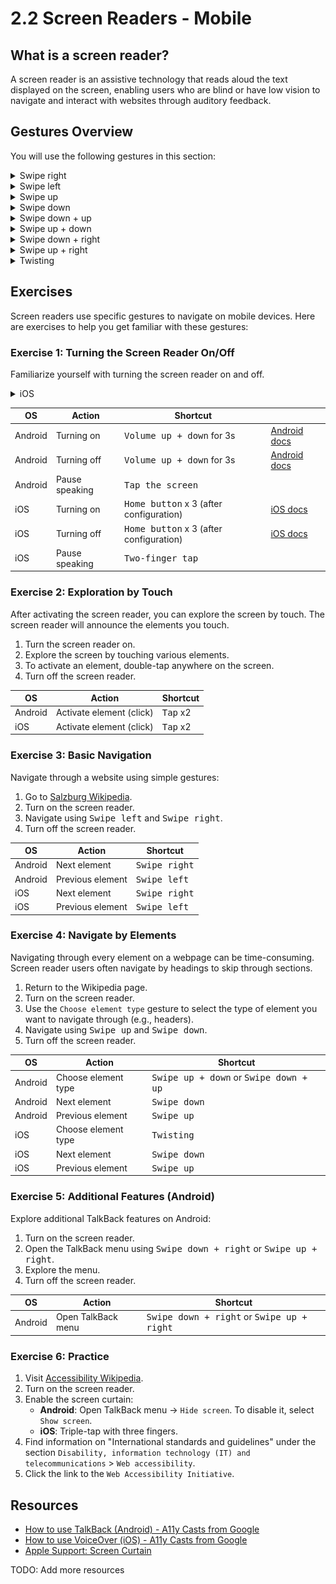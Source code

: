 # 2.2 Screen Readers - Mobile

## What is a screen reader?

A screen reader is an assistive technology that reads aloud the text displayed on the screen, enabling users who are blind or have low vision to navigate and interact with websites through auditory feedback.

## Gestures Overview

You will use the following gestures in this section:

<details>
<summary>Swipe right</summary>
<img src="./assets/gestures/swipe-right.gif" width="150" />
</details>

<details>
<summary>Swipe left</summary>
<img src="./assets/gestures/swipe-left.gif" width="150" />
</details>

<details>
<summary>Swipe up</summary>
<img src="./assets/gestures/swipe-up.gif" width="150" />
</details>

<details>
<summary>Swipe down</summary>
<img src="./assets/gestures/swipe-down.gif" width="150" />
</details>

<details>
<summary>Swipe down + up</summary>
<img src="./assets/gestures/swipe-down-up.gif" width="150" />
</details>

<details>
<summary>Swipe up + down</summary>
<img src="./assets/gestures/swipe-up-down.gif" width="150" />
</details>

<details>
<summary>Swipe down + right</summary>
<img src="./assets/gestures/swipe-down-right.gif" width="150" />
</details>

<details>
<summary>Swipe up + right</summary>
<img src="./assets/gestures/swipe-up-right.gif" width="150" />
</details>

<details>
<summary>Twisting</summary>
<img src="./assets/gestures/twist.gif" width="150" />
</details>

## Exercises

Screen readers use specific gestures to navigate on mobile devices. Here are exercises to help you get familiar with these gestures:

### Exercise 1: Turning the Screen Reader On/Off

Familiarize yourself with turning the screen reader on and off.

<details>
<summary>iOS</summary>

1. Go to `Settings` -> `Accessibility` -> `Accessibility Shortcut` and select `VoiceOver`.

</details>

| OS      | Action         | Shortcut                                         |                                                                                                   |
| ------- | -------------- | ------------------------------------------------ | ------------------------------------------------------------------------------------------------- |
| Android | Turning on     | <kbd>Volume up + down</kbd> for 3s               | [Android docs](https://support.google.com/accessibility/android/answer/6007100)                   |
| Android | Turning off    | <kbd>Volume up + down</kbd> for 3s               | [Android docs](https://support.google.com/accessibility/android/answer/14252950)                  |
| Android | Pause speaking | <kbd>Tap the screen</kbd>                        |                                                                                                   |
| iOS     | Turning on     | <kbd>Home button</kbd> x 3 (after configuration) | [iOS docs](https://support.apple.com/guide/iphone/turn-on-and-practice-voiceover-iph3e2e415f/ios) |
| iOS     | Turning off    | <kbd>Home button</kbd> x 3 (after configuration) | [iOS docs](https://support.apple.com/guide/iphone/turn-on-and-practice-voiceover-iph3e2e415f/ios) |
| iOS     | Pause speaking | <kbd>Two-finger tap</kbd>                        |                                                                                                   |

### Exercise 2: Exploration by Touch

After activating the screen reader, you can explore the screen by touch. The screen reader will announce the elements you touch.

1. Turn the screen reader on.
2. Explore the screen by touching various elements.
3. To activate an element, double-tap anywhere on the screen.
4. Turn off the screen reader.

| OS      | Action                   | Shortcut          |
| ------- | ------------------------ | ----------------- |
| Android | Activate element (click) | <kbd>Tap</kbd> x2 |
| iOS     | Activate element (click) | <kbd>Tap</kbd> x2 |

### Exercise 3: Basic Navigation

Navigate through a website using simple gestures:

1. Go to [Salzburg Wikipedia](https://en.wikipedia.org/wiki/Salzburg).
2. Turn on the screen reader.
3. Navigate using <kbd>Swipe left</kbd> and <kbd>Swipe right</kbd>.
4. Turn off the screen reader.

| OS      | Action           | Shortcut               |
| ------- | ---------------- | ---------------------- |
| Android | Next element     | <kbd>Swipe right</kbd> |
| Android | Previous element | <kbd>Swipe left</kbd>  |
| iOS     | Next element     | <kbd>Swipe right</kbd> |
| iOS     | Previous element | <kbd>Swipe left</kbd>  |

### Exercise 4: Navigate by Elements

Navigating through every element on a webpage can be time-consuming. Screen reader users often navigate by headings to skip through sections.

1. Return to the Wikipedia page.
2. Turn on the screen reader.
3. Use the `Choose element type` gesture to select the type of element you want to navigate through (e.g., headers).
4. Navigate using <kbd>Swipe up</kbd> and <kbd>Swipe down</kbd>.
5. Turn off the screen reader.

| OS      | Action              | Shortcut                                                 |
| ------- | ------------------- | -------------------------------------------------------- |
| Android | Choose element type | <kbd>Swipe up + down</kbd> or <kbd>Swipe down + up</kbd> |
| Android | Next element        | <kbd>Swipe down</kbd>                                    |
| Android | Previous element    | <kbd>Swipe up</kbd>                                      |
| iOS     | Choose element type | <kbd>Twisting</kbd>                                      |
| iOS     | Next element        | <kbd>Swipe down</kbd>                                    |
| iOS     | Previous element    | <kbd>Swipe up</kbd>                                      |

### Exercise 5: Additional Features (Android)

Explore additional TalkBack features on Android:

1. Turn on the screen reader.
2. Open the TalkBack menu using <kbd>Swipe down + right</kbd> or <kbd>Swipe up + right</kbd>.
3. Explore the menu.
4. Turn off the screen reader.

| OS      | Action             | Shortcut                                                     |
| ------- | ------------------ | ------------------------------------------------------------ |
| Android | Open TalkBack menu | <kbd>Swipe down + right</kbd> or <kbd>Swipe up + right</kbd> |

### Exercise 6: Practice

1. Visit [Accessibility Wikipedia](https://en.wikipedia.org/wiki/Accessibility).
2. Turn on the screen reader.
3. Enable the screen curtain:
   - **Android**: Open TalkBack menu -> `Hide screen`. To disable it, select `Show screen`.
   - **iOS**: Triple-tap with three fingers.
4. Find information on "International standards and guidelines" under the section `Disability, information technology (IT) and telecommunications` > `Web accessibility`.
5. Click the link to the `Web Accessibility Initiative`.

## Resources

- [How to use TalkBack (Android) - A11y Casts from Google](https://www.youtube.com/watch?v=0Zpzl4EKCco&list=PLNYkxOF6rcICWx0C9LVWWVqvHlYJyqw7g&index=27)
- [How to use VoiceOver (iOS) - A11y Casts from Google](https://www.youtube.com/watch?v=bCHpdjvxBws&list=PLNYkxOF6rcICWx0C9LVWWVqvHlYJyqw7g&index=28)
- [Apple Support: Screen Curtain](https://support.apple.com/en-us/111797#:~:text=To%20turn%20Screen%20Curtain%20on%20or%20off%20by%20gesture%3A)

TODO: Add more resources
